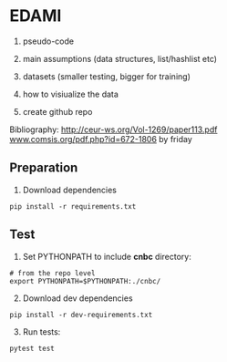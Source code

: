 # EDAMI

1. pseudo-code


2. main assumptions (data structures, list/hashlist etc)


3. datasets (smaller testing, bigger for training)


4. how to visiualize the data


5. create github repo



Bibliography:
http://ceur-ws.org/Vol-1269/paper113.pdf
www.comsis.org/pdf.php?id=672-1806
by friday


## Preparation

1. Download dependencies

```
pip install -r requirements.txt
```


## Test

1. Set PYTHONPATH to include **cnbc** directory:
```
# from the repo level
export PYTHONPATH=$PYTHONPATH:./cnbc/
```

2. Download dev dependencies
```
pip install -r dev-requirements.txt
```
3. Run tests:
```
pytest test
```